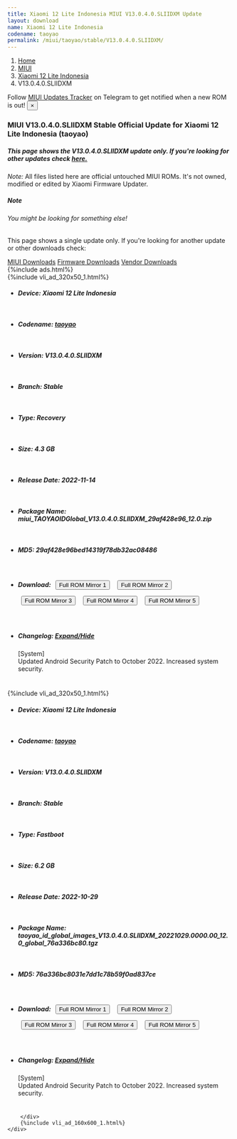 ```yaml
---
title: Xiaomi 12 Lite Indonesia MIUI V13.0.4.0.SLIIDXM Update
layout: download
name: Xiaomi 12 Lite Indonesia
codename: taoyao
permalink: /miui/taoyao/stable/V13.0.4.0.SLIIDXM/
---
```

<nav aria-label="breadcrumb">
    <ol class="breadcrumb">
        <li class="breadcrumb-item"><a href="/">Home</a></li>
        <li class="breadcrumb-item"><a href="/miui/">MIUI</a></li>
        <li class="breadcrumb-item"><a href="/miui/taoyao/">Xiaomi 12 Lite Indonesia</a></li>
        <li class="breadcrumb-item active" aria-current="page">V13.0.4.0.SLIIDXM</li>
    </ol>
</nav>
<div class="alert alert-primary alert-dismissible fade show" role="alert">
    Follow <a href="https://t.me/MIUIUpdatesTracker" class="alert-link">MIUI Updates Tracker</a> on Telegram to get
    notified when a new ROM is out!
    <button type="button" class="close" data-dismiss="alert" aria-label="Close">
        <span aria-hidden="true">&times;</span>
    </button>
</div>
<div class="col-12 mx-auto">
    <h3 class="title bg-light p-2 rounded">MIUI V13.0.4.0.SLIIDXM Stable Official Update for Xiaomi 12 Lite Indonesia (taoyao)</h3>
    <h5>This page shows the V13.0.4.0.SLIIDXM update only. If you're looking for other updates check
        <a href="/miui/taoyao/">here.</a></h5>
    <p><i>Note: </i>All files listed here are official untouched MIUI ROMs.
        It's not owned, modified or edited by Xiaomi Firmware Updater.</p>
    <div class="card">
        <div class="card-body">
            <h5 class="card-title">Note</h5>
            <h6 class="card-subtitle mb-2 text-muted">You might be looking for something else!</h6>
            <p class="card-text">This page shows a single update only.
                If you're looking for another update or other downloads check:</p>
            <a href="/miui/" class="card-link">MIUI Downloads</a>
            <a href="/firmware/" class="card-link">Firmware Downloads</a>
            <a href="/vendor/" class="card-link">Vendor Downloads</a>
        </div>
    </div>
    {%include ads.html%}
    <div class="row justify-content-center">
        <div class="col-10" id="downloads">
                    <div class="card card-body">
            {%include vli_ad_320x50_1.html%}
            <ul class="list-unstyled">
                <li style="padding-bottom: 10px;">
                    <h5><b>Device: </b>Xiaomi 12 Lite Indonesia</h5>
                </li>
                <li style="padding-bottom: 10px;">
                    <h5><b>Codename: </b> <a href="/miui/taoyao/" target="_blank">taoyao</a> </h5>
                </li>
                <li style="padding-bottom: 10px;">
                    <h5><b>Version: </b>V13.0.4.0.SLIIDXM</h5>
                </li>
                <li style="padding-bottom: 10px;">
                    <h5><b>Branch: </b>Stable</h5>
                </li>
                <li style="padding-bottom: 10px;">
                    <h5><b>Type: </b>Recovery</h5>
                </li>
                <li style="padding-bottom: 10px;">
                    <h5><b>Size: </b>4.3 GB</h5>
                </li>
                <li style="padding-bottom: 10px;">
                    <h5><b>Release Date: </b>2022-11-14</h5>
                </li>
                <li style="padding-bottom: 10px;">
                    <h5><b>Package Name: </b><span id="filename" class="text-dark">miui_TAOYAOIDGlobal_V13.0.4.0.SLIIDXM_29af428e96_12.0.zip</span></h5>
                </li>
                <li style="padding-bottom: 10px;">
                    <h5><b>MD5: </b><span id="md5" class="text-muted">29af428e96bed14319f78db32ac08486</span></h5>
                </li>
                <li style="padding-bottom: 10px;">
                    <h5><b>Download: </b> <button type="button" id="download" class="btn btn-primary" style="margin: 7px;" onclick="window.open('https://cdn-ota.azureedge.net/V13.0.4.0.SLIIDXM/miui_TAOYAOIDGlobal_V13.0.4.0.SLIIDXM_29af428e96_12.0.zip', '_blank');"><i class="fa fa-download"></i> Full ROM Mirror 1</button> <button type="button" id="download" class="btn btn-primary" style="margin: 7px;" onclick="window.open('https://bn.d.miui.com/V13.0.4.0.SLIIDXM/miui_TAOYAOIDGlobal_V13.0.4.0.SLIIDXM_29af428e96_12.0.zip', '_blank');"><i class="fa fa-download"></i> Full ROM Mirror 2</button> <button type="button" id="download" class="btn btn-primary" style="margin: 7px;" onclick="window.open('https://ks3orig.bigota.d.miui.com/V13.0.4.0.SLIIDXM/miui_TAOYAOIDGlobal_V13.0.4.0.SLIIDXM_29af428e96_12.0.zip', '_blank');"><i class="fa fa-download"></i> Full ROM Mirror 3</button> <button type="button" id="download" class="btn btn-primary" style="margin: 7px;" onclick="window.open('https://airtel.bigota.d.miui.com/V13.0.4.0.SLIIDXM/miui_TAOYAOIDGlobal_V13.0.4.0.SLIIDXM_29af428e96_12.0.zip', '_blank');"><i class="fa fa-download"></i> Full ROM Mirror 4</button> <button type="button" id="download" class="btn btn-primary" style="margin: 7px;" onclick="window.open('https://hugeota.d.miui.com/V13.0.4.0.SLIIDXM/miui_TAOYAOIDGlobal_V13.0.4.0.SLIIDXM_29af428e96_12.0.zip', '_blank');"><i class="fa fa-download"></i> Full ROM Mirror 5</button></h5>
                </li>
                <li style="padding-bottom: 10px;">
                    <h5><b>Changelog: </b><a href="#taoyao_1_changelog" data-toggle="collapse" role="button"
                            aria-expanded="false" aria-controls="taoyao_1_changelog"> <i class="fa fa-arrow-down"
                                aria-hidden="true"></i> Expand/Hide</a></h5>
                    <div class="collapse" id="taoyao_1_changelog">
                        <p id="changelog_text">[System]<br>Updated Android Security Patch to October 2022. Increased system security.</p>
                    </div>
                </li>
            </ul>
        </div>
        <div class="card card-body">
            {%include vli_ad_320x50_1.html%}
            <ul class="list-unstyled">
                <li style="padding-bottom: 10px;">
                    <h5><b>Device: </b>Xiaomi 12 Lite Indonesia</h5>
                </li>
                <li style="padding-bottom: 10px;">
                    <h5><b>Codename: </b> <a href="/miui/taoyao/" target="_blank">taoyao</a> </h5>
                </li>
                <li style="padding-bottom: 10px;">
                    <h5><b>Version: </b>V13.0.4.0.SLIIDXM</h5>
                </li>
                <li style="padding-bottom: 10px;">
                    <h5><b>Branch: </b>Stable</h5>
                </li>
                <li style="padding-bottom: 10px;">
                    <h5><b>Type: </b>Fastboot</h5>
                </li>
                <li style="padding-bottom: 10px;">
                    <h5><b>Size: </b>6.2 GB</h5>
                </li>
                <li style="padding-bottom: 10px;">
                    <h5><b>Release Date: </b>2022-10-29</h5>
                </li>
                <li style="padding-bottom: 10px;">
                    <h5><b>Package Name: </b><span id="filename" class="text-dark">taoyao_id_global_images_V13.0.4.0.SLIIDXM_20221029.0000.00_12.0_global_76a336bc80.tgz</span></h5>
                </li>
                <li style="padding-bottom: 10px;">
                    <h5><b>MD5: </b><span id="md5" class="text-muted">76a336bc8031e7dd1c78b59f0ad837ce</span></h5>
                </li>
                <li style="padding-bottom: 10px;">
                    <h5><b>Download: </b> <button type="button" id="download" class="btn btn-primary" style="margin: 7px;" onclick="window.open('https://cdn-ota.azureedge.net/V13.0.4.0.SLIIDXM/taoyao_id_global_images_V13.0.4.0.SLIIDXM_20221029.0000.00_12.0_global_76a336bc80.tgz', '_blank');"><i class="fa fa-download"></i> Full ROM Mirror 1</button> <button type="button" id="download" class="btn btn-primary" style="margin: 7px;" onclick="window.open('https://bn.d.miui.com/V13.0.4.0.SLIIDXM/taoyao_id_global_images_V13.0.4.0.SLIIDXM_20221029.0000.00_12.0_global_76a336bc80.tgz', '_blank');"><i class="fa fa-download"></i> Full ROM Mirror 2</button> <button type="button" id="download" class="btn btn-primary" style="margin: 7px;" onclick="window.open('https://ks3orig.bigota.d.miui.com/V13.0.4.0.SLIIDXM/taoyao_id_global_images_V13.0.4.0.SLIIDXM_20221029.0000.00_12.0_global_76a336bc80.tgz', '_blank');"><i class="fa fa-download"></i> Full ROM Mirror 3</button> <button type="button" id="download" class="btn btn-primary" style="margin: 7px;" onclick="window.open('https://airtel.bigota.d.miui.com/V13.0.4.0.SLIIDXM/taoyao_id_global_images_V13.0.4.0.SLIIDXM_20221029.0000.00_12.0_global_76a336bc80.tgz', '_blank');"><i class="fa fa-download"></i> Full ROM Mirror 4</button> <button type="button" id="download" class="btn btn-primary" style="margin: 7px;" onclick="window.open('https://hugeota.d.miui.com/V13.0.4.0.SLIIDXM/taoyao_id_global_images_V13.0.4.0.SLIIDXM_20221029.0000.00_12.0_global_76a336bc80.tgz', '_blank');"><i class="fa fa-download"></i> Full ROM Mirror 5</button></h5>
                </li>
                <li style="padding-bottom: 10px;">
                    <h5><b>Changelog: </b><a href="#taoyao_2_changelog" data-toggle="collapse" role="button"
                            aria-expanded="false" aria-controls="taoyao_2_changelog"> <i class="fa fa-arrow-down"
                                aria-hidden="true"></i> Expand/Hide</a></h5>
                    <div class="collapse" id="taoyao_2_changelog">
                        <p id="changelog_text">[System]<br>Updated Android Security Patch to October 2022. Increased system security.</p>
                    </div>
                </li>
            </ul>
        </div>

        </div>
        {%include vli_ad_160x600_1.html%}
    </div>
</div>
